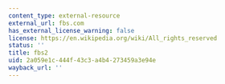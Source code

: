 ```yaml
---
content_type: external-resource
external_url: fbs.com
has_external_license_warning: false
license: https://en.wikipedia.org/wiki/All_rights_reserved
status: ''
title: fbs2
uid: 2a059e1c-444f-43c3-a4b4-273459a3e94e
wayback_url: ''
---
```

